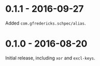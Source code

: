 # 0.1.1 - 2016-09-27

Added `com.gfredericks.schpec/alias`.

# 0.1.0 - 2016-08-20

Initial release, including `xor` and `excl-keys`.
